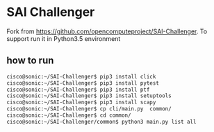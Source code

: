 # SAI Challenger
Fork from https://github.com/opencomputeproject/SAI-Challenger.
To support run it in Python3.5 environment

## how to run

```bash
cisco@sonic:~/SAI-Challenger$ pip3 install click
cisco@sonic:~/SAI-Challenger$ pip3 install pytest
cisco@sonic:~/SAI-Challenger$ pip3 install ptf
cisco@sonic:~/SAI-Challenger$ pip3 install setuptools
cisco@sonic:~/SAI-Challenger$ pip3 install scapy
cisco@sonic:~/SAI-Challenger$ cp cli/main.py  common/
cisco@sonic:~/SAI-Challenger$ cd common/
cisco@sonic:~/SAI-Challenger/common$ python3 main.py list all
```

